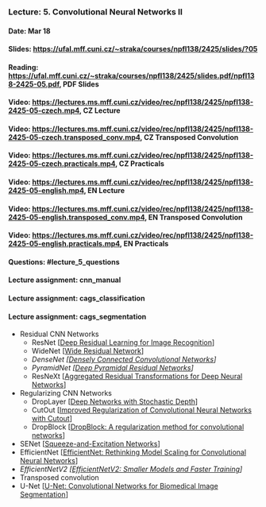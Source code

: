 ### Lecture: 5. Convolutional Neural Networks II
#### Date: Mar 18
#### Slides: https://ufal.mff.cuni.cz/~straka/courses/npfl138/2425/slides/?05
#### Reading: https://ufal.mff.cuni.cz/~straka/courses/npfl138/2425/slides.pdf/npfl138-2425-05.pdf, PDF Slides
#### Video: https://lectures.ms.mff.cuni.cz/video/rec/npfl138/2425/npfl138-2425-05-czech.mp4, CZ Lecture
#### Video: https://lectures.ms.mff.cuni.cz/video/rec/npfl138/2425/npfl138-2425-05-czech.transposed_conv.mp4, CZ Transposed Convolution
#### Video: https://lectures.ms.mff.cuni.cz/video/rec/npfl138/2425/npfl138-2425-05-czech.practicals.mp4, CZ Practicals
#### Video: https://lectures.ms.mff.cuni.cz/video/rec/npfl138/2425/npfl138-2425-05-english.mp4, EN Lecture
#### Video: https://lectures.ms.mff.cuni.cz/video/rec/npfl138/2425/npfl138-2425-05-english.transposed_conv.mp4, EN Transposed Convolution
#### Video: https://lectures.ms.mff.cuni.cz/video/rec/npfl138/2425/npfl138-2425-05-english.practicals.mp4, EN Practicals
#### Questions: #lecture_5_questions
#### Lecture assignment: cnn_manual
#### Lecture assignment: cags_classification
#### Lecture assignment: cags_segmentation

- Residual CNN Networks
  - ResNet [[Deep Residual Learning for Image Recognition](https://arxiv.org/abs/1512.03385)]
  - WideNet [[Wide Residual Network](https://arxiv.org/abs/1605.07146)]
  - _DenseNet [[Densely Connected Convolutional Networks](https://arxiv.org/abs/1608.06993)]_
  - _PyramidNet [[Deep Pyramidal Residual Networks](https://arxiv.org/abs/1610.02915)]_
  - ResNeXt [[Aggregated Residual Transformations for Deep Neural Networks](https://arxiv.org/abs/1611.05431)]
- Regularizing CNN Networks
  - DropLayer [[Deep Networks with Stochastic Depth](https://arxiv.org/abs/1603.09382)]
  - CutOut [[Improved Regularization of Convolutional Neural Networks with Cutout](https://arxiv.org/abs/1708.04552)]
  - DropBlock [[DropBlock: A regularization method for convolutional networks](https://arxiv.org/abs/1810.12890)]
- SENet [[Squeeze-and-Excitation Networks](https://arxiv.org/abs/1709.01507)]
- EfficientNet [[EfficientNet: Rethinking Model Scaling for Convolutional Neural Networks](https://arxiv.org/abs/1905.11946)]
- _EfficientNetV2 [[EfficientNetV2: Smaller Models and Faster Training](https://arxiv.org/abs/2104.00298)]_
- Transposed convolution
- U-Net [[U-Net: Convolutional Networks for Biomedical Image Segmentation](https://arxiv.org/abs/1505.04597)]
